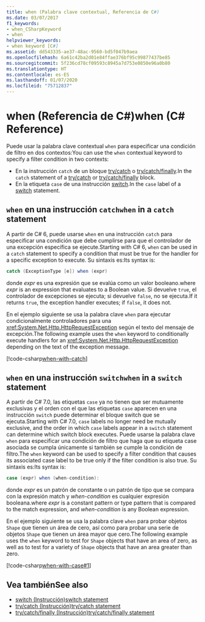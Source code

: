 ```yaml
---
title: when (Palabra clave contextual, Referencia de C#)
ms.date: 03/07/2017
f1_keywords:
- when_CSharpKeyword
- when
helpviewer_keywords:
- when keyword [C#]
ms.assetid: dd543335-ae37-48ac-9560-bd5f047b9aea
ms.openlocfilehash: 6a61c42ba2d01e84ffae376bf95c99877437be85
ms.sourcegitcommit: 5f236cd78cf09593c8945a7d753e0850e96a0b80
ms.translationtype: HT
ms.contentlocale: es-ES
ms.lasthandoff: 01/07/2020
ms.locfileid: "75712837"
---
```

# <a name="when-c-reference"></a><span data-ttu-id="d6315-102">when (Referencia de C#)</span><span class="sxs-lookup"><span data-stu-id="d6315-102">when (C# Reference)</span></span>

<span data-ttu-id="d6315-103">Puede usar la palabra clave contextual `when` para especificar una condición de filtro en dos contextos:</span><span class="sxs-lookup"><span data-stu-id="d6315-103">You can use the `when` contextual keyword to specify a filter condition in two contexts:</span></span>

- <span data-ttu-id="d6315-104">En la instrucción `catch` de un bloque [try/catch](try-catch.md) o [try/catch/finally](try-catch-finally.md).</span><span class="sxs-lookup"><span data-stu-id="d6315-104">In the `catch` statement of a [try/catch](try-catch.md) or [try/catch/finally](try-catch-finally.md) block.</span></span>
- <span data-ttu-id="d6315-105">En la etiqueta `case` de una instrucción [switch](switch.md).</span><span class="sxs-lookup"><span data-stu-id="d6315-105">In the `case` label of a [switch](switch.md) statement.</span></span>

## <a name="when-in-a-catch-statement"></a><span data-ttu-id="d6315-106">`when` en una instrucción `catch`</span><span class="sxs-lookup"><span data-stu-id="d6315-106">`when` in a `catch` statement</span></span>

<span data-ttu-id="d6315-107">A partir de C# 6, puede usarse `when` en una instrucción `catch` para especificar una condición que debe cumplirse para que el controlador de una excepción específica se ejecute.</span><span class="sxs-lookup"><span data-stu-id="d6315-107">Starting with C# 6, `when` can be used in a `catch` statement to specify a condition that must be true for the handler for a specific exception to execute.</span></span> <span data-ttu-id="d6315-108">Su sintaxis es:</span><span class="sxs-lookup"><span data-stu-id="d6315-108">Its syntax is:</span></span>

```csharp
catch (ExceptionType [e]) when (expr)
```

<span data-ttu-id="d6315-109">donde *expr* es una expresión que se evalúa como un valor booleano.</span><span class="sxs-lookup"><span data-stu-id="d6315-109">where *expr* is an expression that evaluates to a Boolean value.</span></span> <span data-ttu-id="d6315-110">Si devuelve `true`, el controlador de excepciones se ejecuta; si devuelve `false`, no se ejecuta.</span><span class="sxs-lookup"><span data-stu-id="d6315-110">If it returns `true`, the exception handler executes; if `false`, it does not.</span></span>

<span data-ttu-id="d6315-111">En el ejemplo siguiente se usa la palabra clave `when` para ejecutar condicionalmente controladores para una <xref:System.Net.Http.HttpRequestException> según el texto del mensaje de excepción.</span><span class="sxs-lookup"><span data-stu-id="d6315-111">The following example uses the `when` keyword to conditionally execute handlers for an <xref:System.Net.Http.HttpRequestException> depending on the text of the exception message.</span></span>

[!code-csharp[when-with-catch](~/samples/snippets/csharp/language-reference/keywords/when/catch.cs)]

## <a name="when-in-a-switch-statement"></a><span data-ttu-id="d6315-112">`when` en una instrucción `switch`</span><span class="sxs-lookup"><span data-stu-id="d6315-112">`when` in a `switch` statement</span></span>

<span data-ttu-id="d6315-113">A partir de C# 7.0, las etiquetas `case` ya no tienen que ser mutuamente exclusivas y el orden con el que las etiquetas `case` aparecen en una instrucción `switch` puede determinar el bloque switch que se ejecuta.</span><span class="sxs-lookup"><span data-stu-id="d6315-113">Starting with C# 7.0, `case` labels no longer need be mutually exclusive, and the order in which `case` labels appear in a `switch` statement can determine which switch block executes.</span></span> <span data-ttu-id="d6315-114">Puede usarse la palabra clave `when` para especificar una condición de filtro que haga que su etiqueta case asociada se cumpla únicamente si también se cumple la condición de filtro.</span><span class="sxs-lookup"><span data-stu-id="d6315-114">The `when` keyword can be used to specify a filter condition that causes its associated case label to be true only if the filter condition is also true.</span></span> <span data-ttu-id="d6315-115">Su sintaxis es:</span><span class="sxs-lookup"><span data-stu-id="d6315-115">Its syntax is:</span></span>

```csharp
case (expr) when (when-condition):
```

<span data-ttu-id="d6315-116">donde *expr* es un patrón de constante o un patrón de tipo que se compara con la expresión match y *when-condition* es cualquier expresión booleana.</span><span class="sxs-lookup"><span data-stu-id="d6315-116">where *expr* is a constant pattern or type pattern that is compared to the match expression, and *when-condition* is any Boolean expression.</span></span>

<span data-ttu-id="d6315-117">En el ejemplo siguiente se usa la palabra clave `when` para probar objetos `Shape` que tienen un área de cero, así como para probar una serie de objetos `Shape` que tienen un área mayor que cero.</span><span class="sxs-lookup"><span data-stu-id="d6315-117">The following example uses the `when` keyword to test for `Shape` objects that have an area of zero, as well as to test for a variety of `Shape` objects that have an area greater than zero.</span></span>

[!code-csharp[when-with-case#1](~/samples/snippets/csharp/language-reference/keywords/when/when.cs#1)]

## <a name="see-also"></a><span data-ttu-id="d6315-118">Vea también</span><span class="sxs-lookup"><span data-stu-id="d6315-118">See also</span></span>

- [<span data-ttu-id="d6315-119">switch (Instrucción)</span><span class="sxs-lookup"><span data-stu-id="d6315-119">switch statement</span></span>](switch.md)
- [<span data-ttu-id="d6315-120">try/catch (Instrucción)</span><span class="sxs-lookup"><span data-stu-id="d6315-120">try/catch statement</span></span>](try-catch.md)
- [<span data-ttu-id="d6315-121">try/catch/finally (Instrucción)</span><span class="sxs-lookup"><span data-stu-id="d6315-121">try/catch/finally statement</span></span>](try-catch-finally.md)

